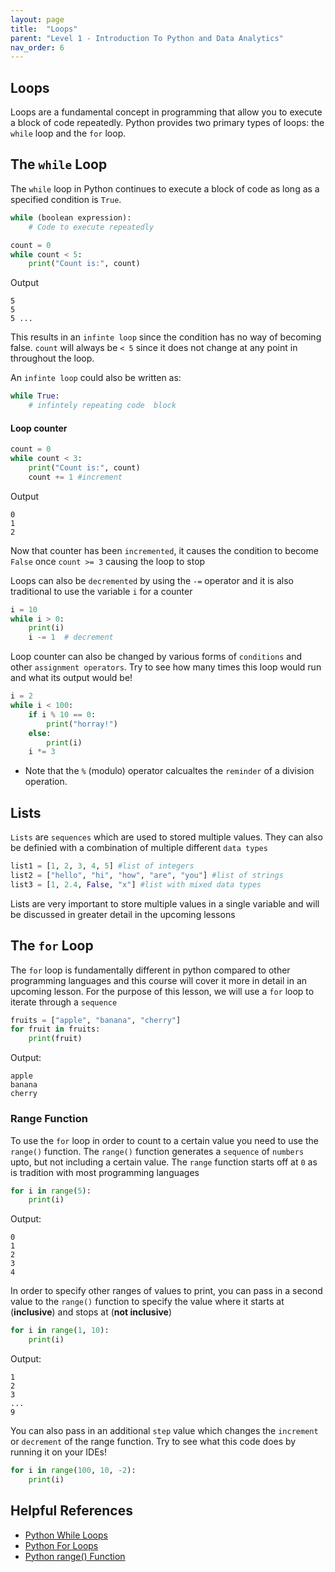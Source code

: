 ```yaml
---
layout: page
title:  "Loops"
parent: "Level 1 - Introduction To Python and Data Analytics"
nav_order: 6
---
```


## Loops

Loops are a fundamental concept in programming that allow you to execute a block of code repeatedly. Python provides two primary types of loops: the `while` loop and the `for` loop.

## The `while` Loop

The `while` loop in Python continues to execute a block of code as long as a specified condition is `True`.

```python
while (boolean expression):
    # Code to execute repeatedly
```

```python
count = 0
while count < 5:
    print("Count is:", count)
```

Output

```
5
5
5 ...
```

This results in an `infinte loop` since the condition has no way of becoming false. `count` will always be `< 5` since it does not change at any point in throughout the loop.

An `infinte loop` could also be written as:

```python
while True:
    # infintely repeating code  block
```

#### Loop counter

```python
count = 0
while count < 3:
    print("Count is:", count)
    count += 1 #increment
```

Output

```
0
1
2
```

Now that counter has been `incremented`, it causes the condition to become `False` once `count >= 3` causing the loop to stop

Loops can also be `decremented` by using the `-=` operator and it is also traditional to use the variable `i` for a counter

```python
i = 10
while i > 0:
    print(i)
    i -= 1  # decrement
```

Loop counter can also be changed by various forms of `conditions` and other `assignment operators`. Try to see how many times this loop would run and what its output would be!

```python
i = 2
while i < 100:
    if i % 10 == 0:
        print("horray!")
    else:
        print(i)
    i *= 3
```

* Note that the `%` (modulo) operator calcualtes the `reminder` of a division operation.



## Lists

`Lists` are `sequences` which are used to stored multiple values. They can also be definied with a combination of multiple different `data types`

```python
list1 = [1, 2, 3, 4, 5] #list of integers
list2 = ["hello", "hi", "how", "are", "you"] #list of strings
list3 = [1, 2.4, False, "x"] #list with mixed data types

```

Lists are very important to store multiple values in a single variable and will be discussed in greater detail in the upcoming lessons

## The `for` Loop

The `for` loop is fundamentally different in python compared to other programming languages and this course will cover it more in detail in an upcoming lesson. For the purpose of this lesson, we will use a `for` loop to iterate through a `sequence`

```python
fruits = ["apple", "banana", "cherry"]
for fruit in fruits:
    print(fruit)
```

Output:

```
apple
banana
cherry
```

### Range Function

To use the `for` loop in order to count to a certain value you need to use the `range()` function. The `range()` function generates a `sequence` of `numbers` upto, but not including a certain value. The `range` function starts off at `0` as is tradition with most programming languages

```python
for i in range(5):
    print(i)
```

Output:

```
0
1
2
3
4
```

In order to specify other ranges of values to print, you can pass in a second value to the `range()` function to specify the value where it starts at (**inclusive**) and stops at (**not inclusive**)

```python
for i in range(1, 10):
    print(i)
```

Output:
```
1
2
3
...
9
```

You can also pass in an additional `step` value which changes the `increment` or `decrement` of the range function. Try to see what this code does by running it on your IDEs!

```python
for i in range(100, 10, -2):
    print(i)
```

## Helpful References
* [Python While Loops](https://www.geeksforgeeks.org/python-while-loop/)
* [Python For Loops](https://www.geeksforgeeks.org/python-for-loops/)
* [Python range() Function](https://cs.stanford.edu/people/nick/py/python-range.html)